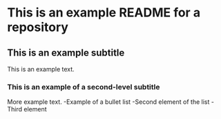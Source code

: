 # This is an example README for a repository

## This is an example subtitle

This is an example text.

### This is an example of a second-level subtitle

More example text.
-Example of a bullet list
-Second element of the list
-Third element
